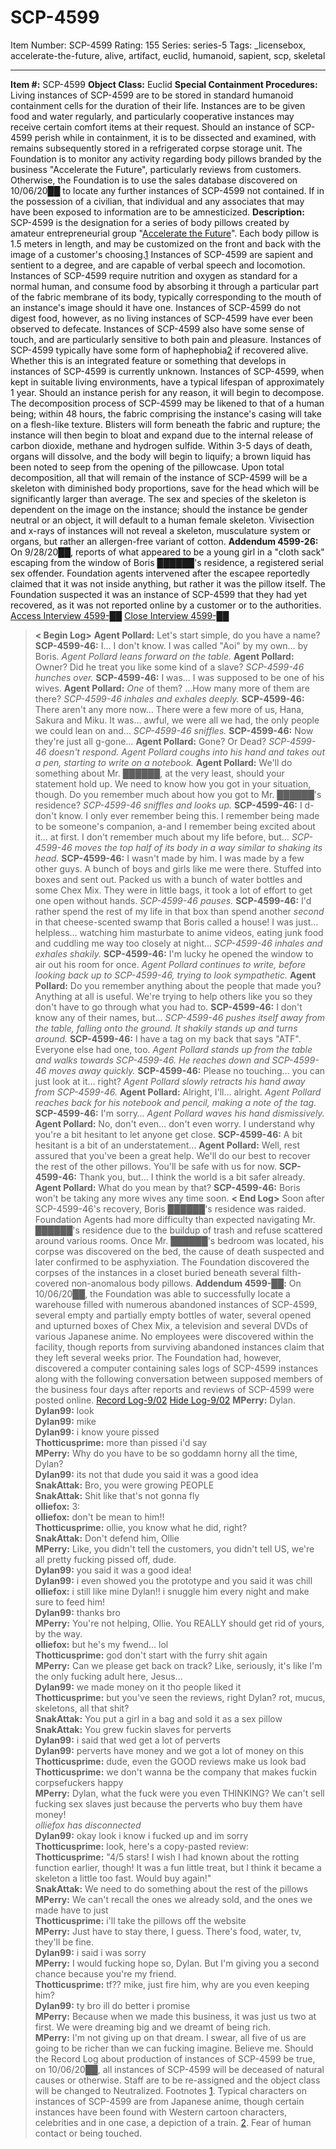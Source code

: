 # SCP-4599
Item Number: SCP-4599
Rating: 155
Series: series-5
Tags: _licensebox, accelerate-the-future, alive, artifact, euclid, humanoid, sapient, scp, skeletal

---

**Item #:** SCP-4599
**Object Class:** Euclid
**Special Containment Procedures:** Living instances of SCP-4599 are to be stored in standard humanoid containment cells for the duration of their life. Instances are to be given food and water regularly, and particularly cooperative instances may receive certain comfort items at their request. Should an instance of SCP-4599 perish while in containment, it is to be dissected and examined, with remains subsequently stored in a refrigerated corpse storage unit.
The Foundation is to monitor any activity regarding body pillows branded by the business "Accelerate the Future", particularly reviews from customers. Otherwise, the Foundation is to use the sales database discovered on 10/06/20██ to locate any further instances of SCP-4599 not contained. If in the possession of a civilian, that individual and any associates that may have been exposed to information are to be amnesticized.
**Description:** SCP-4599 is the designation for a series of body pillows created by amateur entrepreneurial group "[Accelerate the Future](http://www.scp-wiki.net/scp-3312)". Each body pillow is 1.5 meters in length, and may be customized on the front and back with the image of a customer's choosing.[1](javascript:;) Instances of SCP-4599 are sapient and sentient to a degree, and are capable of verbal speech and locomotion.
Instances of SCP-4599 require nutrition and oxygen as standard for a normal human, and consume food by absorbing it through a particular part of the fabric membrane of its body, typically corresponding to the mouth of an instance's image should it have one. Instances of SCP-4599 do not digest food, however, as no living instances of SCP-4599 have ever been observed to defecate.
Instances of SCP-4599 also have some sense of touch, and are particularly sensitive to both pain and pleasure. Instances of SCP-4599 typically have some form of haphephobia[2](javascript:;) if recovered alive. Whether this is an integrated feature or something that develops in instances of SCP-4599 is currently unknown.
Instances of SCP-4599, when kept in suitable living environments, have a typical lifespan of approximately 1 year. Should an instance perish for any reason, it will begin to decompose. The decomposition process of SCP-4599 may be likened to that of a human being; within 48 hours, the fabric comprising the instance's casing will take on a flesh-like texture. Blisters will form beneath the fabric and rupture; the instance will then begin to bloat and expand due to the internal release of carbon dioxide, methane and hydrogen sulfide. Within 3-5 days of death, organs will dissolve, and the body will begin to liquify; a brown liquid has been noted to seep from the opening of the pillowcase.
Upon total decomposition, all that will remain of the instance of SCP-4599 will be a skeleton with diminished body proportions, save for the head which will be significantly larger than average. The sex and species of the skeleton is dependent on the image on the instance; should the instance be gender neutral or an object, it will default to a human female skeleton. Vivisection and x-rays of instances will not reveal a skeleton, musculature system or organs, but rather an allergen-free variant of cotton.
**Addendum 4599-26:** On 9/28/20██, reports of what appeared to be a young girl in a "cloth sack" escaping from the window of Boris ██████'s residence, a registered serial sex offender. Foundation agents intervened after the escapee reportedly claimed that it was not inside anything, but rather it was the pillow itself. The Foundation suspected it was an instance of SCP-4599 that they had yet recovered, as it was not reported online by a customer or to the authorities.
[Access Interview 4599-██](javascript:;)
[Close Interview 4599-██](javascript:;)
> **< Begin Log>**
> **Agent Pollard:** Let's start simple, do you have a name?
> **SCP-4599-46:** I… I don't know. I was called "Aoi" by my own… by Boris.
> _Agent Pollard leans forward on the table._
> **Agent Pollard:** Owner? Did he treat you like some kind of a slave?
> _SCP-4599-46 hunches over._
> **SCP-4599-46:** I was… I was supposed to be one of his wives.
> **Agent Pollard:** _One_ of them? …How many more of them are there?
> _SCP-4599-46 inhales and exhales deeply._
> **SCP-4599-46:** There aren't any more now… There were a few more of us, Hana, Sakura and Miku. It was… awful, we were all we had, the only people we could lean on and…
> _SCP-4599-46 sniffles._
> **SCP-4599-46:** Now they're just all g-gone…
> **Agent Pollard:** Gone? Or Dead?
> _SCP-4599-46 doesn't respond. Agent Pollard coughs into his hand and takes out a pen, starting to write on a notebook._
> **Agent Pollard:** We'll do something about Mr. ██████, at the very least, should your statement hold up. We need to know how you got in your situation, though. Do you remember much about how you got to Mr. ██████'s residence?
> _SCP-4599-46 sniffles and looks up._
> **SCP-4599-46:** I d-don't know. I only ever remember being this. I remember being made to be someone's companion, a-and I remember being excited about it… at first. I don't remember much about my life before, but…
> _SCP-4599-46 moves the top half of its body in a way similar to shaking its head._
> **SCP-4599-46:** I wasn't made by him. I was made by a few other guys. A bunch of boys and girls like me were there. Stuffed into boxes and sent out. Packed us with a bunch of water bottles and some Chex Mix. They were in little bags, it took a lot of effort to get one open without hands.
> _SCP-4599-46 pauses._
> **SCP-4599-46:** I'd rather spend the rest of my life in that box than spend another _second_ in that cheese-scented swamp that Boris called a house! I was just… helpless… watching him masturbate to anime videos, eating junk food and cuddling me way too closely at night…
> _SCP-4599-46 inhales and exhales shakily._
> **SCP-4599-46:** I'm lucky he opened the window to air out his room for once.
> _Agent Pollard continues to write, before looking back up to SCP-4599-46, trying to look sympathetic._
> **Agent Pollard:** Do you remember anything about the people that made you? Anything at all is useful. We're trying to help others like you so they don't have to go through what you had to.
> **SCP-4599-46:** I don't know any of their names, but…
> _SCP-4599-46 pushes itself away from the table, falling onto the ground. It shakily stands up and turns around._
> **SCP-4599-46:** I have a tag on my back that says "ATF". Everyone else had one, too.
> _Agent Pollard stands up from the table and walks towards SCP-4599-46. He reaches down and SCP-4599-46 moves away quickly._
> **SCP-4599-46:** Please no touching… you can just look at it… right?
> _Agent Pollard slowly retracts his hand away from SCP-4599-46._
> **Agent Pollard:** Alright, I'll… alright.
> _Agent Pollard reaches back for his notebook and pencil, making a note of the tag._
> **SCP-4599-46:** I'm sorry…
> _Agent Pollard waves his hand dismissively._
> **Agent Pollard:** No, don't even… don't even worry. I understand why you're a bit hesitant to let anyone get close.
> **SCP-4599-46:** A bit hesitant is a bit of an understatement…
> **Agent Pollard:** Well, rest assured that you've been a great help. We'll do our best to recover the rest of the other pillows. You'll be safe with us for now.
> **SCP-4599-46:** Thank you, but… I think the world is a bit safer already.
> **Agent Pollard:** What do you mean by that?
> **SCP-4599-46:** Boris won't be taking any more wives any time soon.
> **< End Log>**
Soon after SCP-4599-46's recovery, Boris ██████'s residence was raided. Foundation Agents had more difficulty than expected navigating Mr. ██████'s residence due to the buildup of trash and refuse scattered around various rooms. Once Mr. ██████'s bedroom was located, his corpse was discovered on the bed, the cause of death suspected and later confirmed to be asphyxiation. The Foundation discovered the corpses of the instances in a closet buried beneath several filth-covered non-anomalous body pillows.
**Addendum 4599-██:** On 10/06/20██, the Foundation was able to successfully locate a warehouse filled with numerous abandoned instances of SCP-4599, several empty and partially empty bottles of water, several opened and upturned boxes of Chex Mix, a television and several DVDs of various Japanese anime. No employees were discovered within the facility, though reports from surviving abandoned instances claim that they left several weeks prior. The Foundation had, however, discovered a computer containing sales logs of SCP-4599 instances along with the following conversation between supposed members of the business four days after reports and reviews of SCP-4599 were posted online.
[Record Log-9/02](javascript:;)
[Hide Log-9/02](javascript:;)
> **MPerry:** Dylan.  
>  **Dylan99:** look  
>  **Dylan99:** mike  
>  **Dylan99:** i know youre pissed  
>  **Thotticusprime:** more than pissed i'd say  
>  **MPerry:** Why do you have to be so goddamn horny all the time, Dylan?  
>  **Dylan99:** its not that dude you said it was a good idea  
>  **SnakAttak:** Bro, you were growing PEOPLE  
>  **SnakAttak:** Shit like that's not gonna fly  
>  **olliefox:** 3:  
>  **olliefox:** don't be mean to him!!  
>  **Thotticusprime:** ollie, you know what he did, right?  
>  **SnakAttak:** Don't defend him, Ollie  
>  **MPerry:** Like, you didn't tell the customers, you didn't tell US, we're all pretty fucking pissed off, dude.  
>  **Dylan99:** you said it was a good idea!  
>  **Dylan99:** i even showed you the prototype and you said it was chill  
>  **olliefox:** i still like mine Dylan!! i snuggle him every night and make sure to feed him!  
>  **Dylan99:** thanks bro  
>  **MPerry:** You're not helping, Ollie. You REALLY should get rid of yours, by the way.  
>  **olliefox:** but he's my fwend… lol  
>  **Thotticusprime:** god don't start with the furry shit again  
>  **MPerry:** Can we please get back on track? Like, seriously, it's like I'm the only fucking adult here, Jesus…  
>  **Dylan99:** we made money on it tho people liked it  
>  **Thotticusprime:** but you've seen the reviews, right Dylan? rot, mucus, skeletons, all that shit?  
>  **SnakAttak:** You put a girl in a bag and sold it as a sex pillow  
>  **SnakAttak:** You grew fuckin slaves for perverts  
>  **Dylan99:** i said that wed get a lot of perverts  
>  **Dylan99:** perverts have money and we got a lot of money on this  
>  **Thotticusprime:** dude, even the GOOD reviews make us look bad  
>  **Thotticusprime:** we don't wanna be the company that makes fuckin corpsefuckers happy  
>  **MPerry:** Dylan, what the fuck were you even THINKING? We can't sell fucking sex slaves just because the perverts who buy them have money!  
>  _olliefox has disconnected_  
>  **Dylan99:** okay look i know i fucked up and im sorry  
>  **Thotticusprime:** look, here's a copy-pasted review:  
>  **Thotticusprime:** "4/5 stars! I wish I had known about the rotting function earlier, though! It was a fun little treat, but I think it became a skeleton a little too fast. Would buy again!"  
>  **SnakAttak:** We need to do something about the rest of the pillows  
>  **MPerry:** We can't recall the ones we already sold, and the ones we made have to just  
>  **Thotticusprime:** i'll take the pillows off the website  
>  **MPerry:** Just have to stay there, I guess. There's food, water, tv, they'll be fine.  
>  **Dylan99:** i said i was sorry  
>  **MPerry:** I would fucking hope so, Dylan. But I'm giving you a second chance because you're my friend.  
>  **Thotticusprime:** tf?? mike, just fire him, why are you even keeping him?  
>  **Dylan99:** ty bro ill do better i promise  
>  **MPerry:** Because when we made this business, it was just us two at first. We were dreaming big and we dreamt of being rich.  
>  **MPerry:** I'm not giving up on that dream. I swear, all five of us are going to be richer than we can fucking imagine. Believe me.
Should the Record Log about production of instances of SCP-4599 be true, on 10/06/20██, all instances of SCP-4599 will be deceased of natural causes or otherwise. Staff are to be re-assigned and the object class will be changed to Neutralized.
Footnotes
[1](javascript:;). Typical characters on instances of SCP-4599 are from Japanese anime, though certain instances have been found with Western cartoon characters, celebrities and in one case, a depiction of a train.
[2](javascript:;). Fear of human contact or being touched.